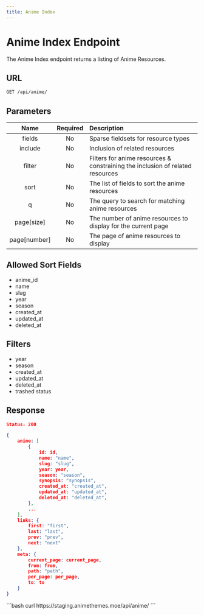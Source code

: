 ```yaml
---
title: Anime Index
---
```


<Block>

# Anime Index Endpoint

The Anime Index endpoint returns a listing of Anime Resources.

## URL

```sh
GET /api/anime/
```

## Parameters

| Name         | Required | Description                                                                   |
| :----------: | :------: | :---------------------------------------------------------------------------- |
| fields       | No       | Sparse fieldsets for resource types                                           |
| include      | No       | Inclusion of related resources                                                |
| filter       | No       | Filters for anime resources & constraining the inclusion of related resources |
| sort         | No       | The list of fields to sort the anime resources                                |
| q            | No       | The query to search for matching anime resources                              |
| page[size]   | No       | The number of anime resources to display for the current page                 |
| page[number] | No       | The page of anime resources to display                                        |

## Allowed Sort Fields

* anime_id
* name
* slug
* year
* season
* created_at
* updated_at
* deleted_at

## Filters

* year
* season
* created_at
* updated_at
* deleted_at
* trashed status

## Response

```json
Status: 200

{
    anime: [
        {
            id: id,
            name: "name",
            slug: "slug",
            year: year,
            season: "season",
            synopsis: "synopsis",
            created_at: "created_at",
            updated_at: "updated_at",
            deleted_at: "deleted_at",
        },
        ...
    ],
    links: {
        first: "first",
        last: "last",
        prev: "prev",
        next: "next"
    },
    meta: {
        current_page: current_page,
        from: from,
        path: "path",
        per_page: per_page,
        to: to
    }
}
```

<Example>

<CURL>
```bash
curl https://staging.animethemes.moe/api/anime/
```
</CURL>

</Example>

</Block>